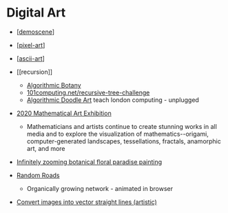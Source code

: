 Digital Art
===========

* [[demoscene]]
* [[pixel-art]]
* [[ascii-art]]

* [[recursion]]
    * [Algorithmic Botany](http://algorithmicbotany.org/)
    * [101computing.net/recursive-tree-challenge](https://www.101computing.net/recursive-tree-challenge/)
    * [Algorithmic Doodle Art](https://teachinglondoncomputing.org/algorithmic-doodle-art/) teach london computing - unplugged
* [2020 Mathematical Art Exhibition](http://www.ams.org/publicoutreach/math-imagery/2020-Exhibition)
    * Mathematicians and artists continue to create stunning works in all media and to explore the visualization of mathematics--origami, computer-generated landscapes, tessellations, fractals, anamorphic art, and more
* [Infinitely zooming botanical floral paradise painting](http://arkadia.xyz/)
* [Random Roads](https://random-roads--edwardcunningh2.repl.co/)
    * Organically growing network - animated in browser
* [Convert images into vector straight lines (artistic)](https://javier.xyz/pintr/)


[//begin]: # "Autogenerated link references for markdown compatibility"
[demoscene]: demoscene.md "Demoscene"
[pixel-art]: pixel-art.md "pixel-art"
[ascii-art]: ascii-art.md "ascii-art"
[//end]: # "Autogenerated link references"